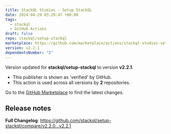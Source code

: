 ```yaml
---
title: StackQL Studios - Setup StackQL
date: 2024-04-29 03:29:47 +00:00
tags:
  - stackql
  - GitHub Actions
draft: false
repo: stackql/setup-stackql
marketplace: https://github.com/marketplace/actions/stackql-studios-setup-stackql
version: v2.2.1
dependentsNumber: "2"
---
```



Version updated for **stackql/setup-stackql** to version **v2.2.1**.
- This publisher is shown as 'verified' by GitHub.
- This action is used across all versions by **2** repositories.

Go to the [GitHub Marketplace](https://github.com/marketplace/actions/stackql-studios-setup-stackql) to find the latest changes.

## Release notes

**Full Changelog**: https://github.com/stackql/setup-stackql/compare/v2.2.0...v2.2.1

